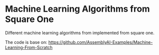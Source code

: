 # Machine Learning Algorithms from Square One

Different machine learning algorithms from implemented from square one.

The code is base on: https://github.com/AssemblyAI-Examples/Machine-Learning-From-Scratch